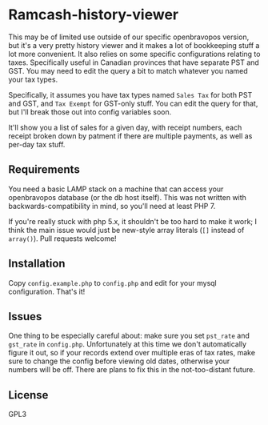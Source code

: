 Ramcash-history-viewer
======================

This may be of limited use outside of our specific openbravopos version, but
it's a very pretty history viewer and it makes a lot of bookkeeping stuff a lot
more convenient. It also relies on some specific configurations relating to
taxes. Specifically useful in Canadian provinces that have separate PST and
GST. You may need to edit the query a bit to match whatever you named your tax
types.

Specifically, it assumes you have tax types named `Sales Tax` for both PST and
GST, and `Tax Exempt` for GST-only stuff. You can edit the query for that, but
I'll break those out into config variables soon.

It'll show you a list of sales for a given day, with receipt numbers, each
receipt broken down by patment if there are multiple payments, as well as
per-day tax stuff.

Requirements
------------

You need a basic LAMP stack on a machine that can access your openbravopos
database (or the db host itself). This was not written with
backwards-compatibility in mind, so you'll need at least PHP 7.

If you're really stuck with php 5.x, it shouldn't be too hard to make it work;
I think the main issue would just be new-style array literals (`[]` instead of
`array()`). Pull requests welcome!

Installation
------------

Copy `config.example.php` to `config.php` and edit for your mysql
configuration. That's it!

Issues
------

One thing to be especially careful about: make sure you set `pst_rate` and
`gst_rate` in `config.php`. Unfortunately at this time we don't automatically
figure it out, so if your records extend over multiple eras of tax rates, make
sure to change the config before viewing old dates, otherwise your numbers will
be off. There are plans to fix this in the not-too-distant future.

License
-------

GPL3
